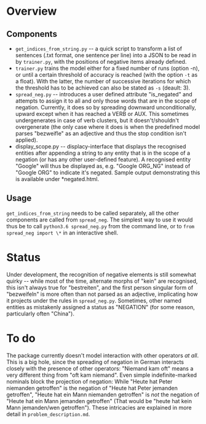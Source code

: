Overview
===

Components
---
* `get_indices_from_string.py` -- a quick script to transform a list of sentences (.txt format, one sentence
per line) into a JSON to be read in by `trainer.py`, with the positions of negative items already defined.
* `trainer.py` trains the model either for a fixed number of runs (option -n), or until a certain threshold of
accuracy is reached (with the option `-t` as a float). With the latter, the number of successive iterations
for which the threshold has to be achieved can also be stated as `-s` (deault: 3).
* `spread_neg.py` -- introduces a user defined attribute "is_negated" and attempts to assign it to all and only
those words that are in the scope of negation. Currently, it does so by spreading downward unconditionally,
upward except when it has reached a VERB or AUX. This sometimes undergenerates in case of verb clusters,
but it doesn't/shouldn't overgenerate (the only case where it does is when the predefined model parses "bezweifle"
as an adjective and thus the stop condition isn't applied).
* display_scope.py -- displacy-interface that displays the recognised entities after appending a string to
any entity that is in the scope of a negation (or has any other user-defined feature). A recognised entity
"Google" will thus be displayed as, e.g. "Google ORG_NG" instead of "Google ORG" to indicate it's negated.
Sample output demonstrating this is available under \*negated.html.

Usage
---
`get_indices_from_string` needs to be called separately, all the other components are called from `spread_neg`.
The simplest way to use it would thus be to call `python3.6 spread_neg.py` from the command line, or to
`from spread_neg import \*` in an interactive shell.

Status
===
Under development, the recognition of negative elements is still somewhat quirky -- while most of the time, alternate
morphs of "kein" are recognised, this isn't always true for "bestreiten", and the first person singular form of "bezweifeln"
is more often than not parsed as an adjective, implicating how it projects under the rules in `spread_neg.py`. Sometimes,
other named entities as mistakenly assigned a status as "NEGATION" (for some reason, particularly often "China").

To do
===

The package currently doesn't model interaction with other operators *at all*. This is a big hole, since the spreading
of negation in German interacts closely with the presence of other operators: "Niemand kam oft" means a very
different thing from "oft kam niemand". Even simple indefinite-marked nominals block the projection of negation:
While "Heute hat Peter niemanden getroffen" is the negation of "Heute hat Peter jemanden getroffen", "Heute hat ein Mann
niemanden getroffen" is *not* the negation of "Heute hat ein Mann jemanden getroffen" (That would be "heute hat kein
Mann jemanden/wen getroffen"). These intricacies are explained in more detail in `problem_description.md`.

